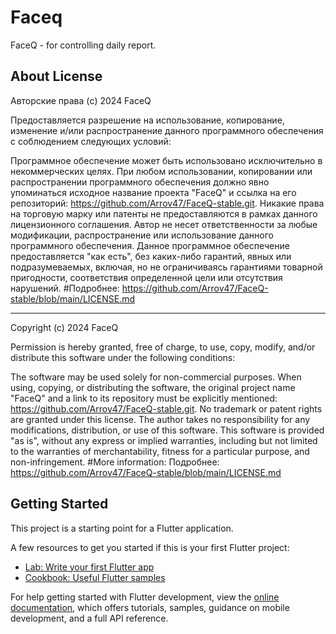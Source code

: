 # Faceq

FaceQ - for controlling daily report.

## About License
Авторские права (c) 2024 FaceQ

Предоставляется разрешение на использование, копирование, изменение и/или распространение данного программного обеспечения с соблюдением следующих условий:

Программное обеспечение может быть использовано исключительно в некоммерческих целях.
При любом использовании, копировании или распространении программного обеспечения должно явно упоминаться исходное название проекта "FaceQ" и ссылка на его репозиторий: https://github.com/Arrov47/FaceQ-stable.git.
Никакие права на торговую марку или патенты не предоставляются в рамках данного лицензионного соглашения.
Автор не несет ответственности за любые модификации, распространение или использование данного программного обеспечения.
Данное программное обеспечение предоставляется "как есть", без каких-либо гарантий, явных или подразумеваемых, включая, но не ограничиваясь гарантиями товарной пригодности, соответствия определенной цели или отсутствия нарушений.
#Подробнее: https://github.com/Arrov47/FaceQ-stable/blob/main/LICENSE.md

------------------------------------------------------------------------------------------------------------------------------------------------------------------

Copyright (c) 2024 FaceQ

Permission is hereby granted, free of charge, to use, copy, modify, and/or distribute this software under the following conditions:

The software may be used solely for non-commercial purposes.
When using, copying, or distributing the software, the original project name "FaceQ" and a link to its repository must be explicitly mentioned: https://github.com/Arrov47/FaceQ-stable.git.
No trademark or patent rights are granted under this license.
The author takes no responsibility for any modifications, distribution, or use of this software.
This software is provided "as is", without any express or implied warranties, including but not limited to the warranties of merchantability, fitness for a particular purpose, and non-infringement.
#More information: 
Подробнее: https://github.com/Arrov47/FaceQ-stable/blob/main/LICENSE.md

## Getting Started

This project is a starting point for a Flutter application.

A few resources to get you started if this is your first Flutter project:

- [Lab: Write your first Flutter app](https://docs.flutter.dev/get-started/codelab)
- [Cookbook: Useful Flutter samples](https://docs.flutter.dev/cookbook)

For help getting started with Flutter development, view the
[online documentation](https://docs.flutter.dev/), which offers tutorials,
samples, guidance on mobile development, and a full API reference.
